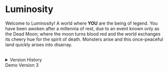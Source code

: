 # Luminosity <br/>
Welcome to Luminosity! A world where **YOU** are the being of legend. You have been awoken after a millennia of rest, due to an event known only as the Dead Moon; where the moon turns blood red and the world exchanges its cheery hue for the spirit of death. Monsters arise and this once-peaceful land quickly arises into disarray. <br/>
<br/>

<details>
  <summary> Version History<summary>
  Demo Version 3

